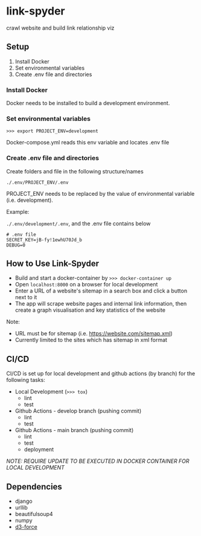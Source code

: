 # link-spyder
crawl website and build link relationship viz

## Setup

1. Install Docker
2. Set environmental variables
3. Create .env file and directories

### Install Docker

Docker needs to be installed to build a development environment.

### Set environmental variables

`>>> export PROJECT_ENV=development`

Docker-compose.yml reads this env variable and locates .env file

### Create .env file and directories

Create folders and file in the following structure/names

`./.env/PROJECT_ENV/.env`

PROJECT_ENV needs to be replaced by the value of environmental variable (i.e. development).

Example:

`./.env/development/.env`, and the .env file contains below

```
# .env file
SECRET_KEY=jB-fy!1ewhU70Jd_b
DEBUG=0
```

## How to Use Link-Spyder

* Build and start a docker-container by `>>> docker-container up`
* Open `localhost:8000` on a browser for local development
* Enter a URL of a website's sitemap in a search box and click a button next to it
* The app will scrape website pages and internal link information, then create a graph visualisation and key statistics of the website

Note:

* URL must be for sitemap (i.e. https://website.com/sitemap.xml)
* Currently limited to the sites which has sitemap in xml format

## CI/CD

CI/CD is set up for local development and github actions (by branch) for the following tasks:

* Local Development (`>>> tox`)
  * lint
  * test
* Github Actions - develop branch (pushing commit)
  * lint
  * test
* Github Actions - main branch (pushing commit)
  * lint
  * test
  * deployment

*NOTE: REQUIRE UPDATE TO BE EXECUTED IN DOCKER CONTAINER FOR LOCAL DEVELOPMENT*

## Dependencies

* django
* urllib
* beautifulsoup4
* numpy
* [d3-force](https://github.com/d3/d3-force)
